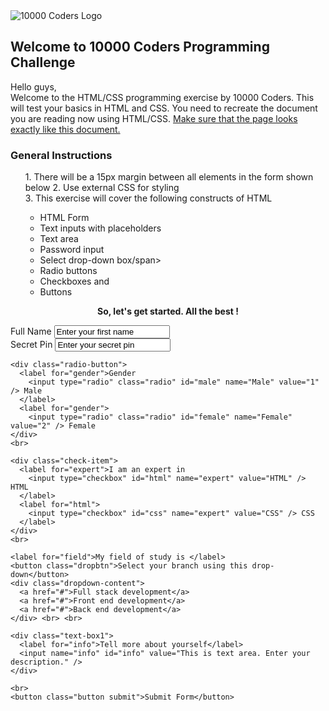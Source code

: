 <!DOCTYPE html>
<html>

<head>
  <title>Vishma Ambelal Rama Homework Day: 2</title>
  <link rel="stylesheet" href="style.css">
</head>

<body>
  <img src="http://www.10000coders.com/assets/10000coderslogo.png" alt="10000 Coders Logo" />
  <h2>Welcome to 10000 Coders Programming Challenge</h2>
  <p>Hello guys, <br> Welcome to the HTML/CSS programming exercise by 10000 Coders. This will test your basics in HTML
    and CSS. You need to recreate the document you are reading now using HTML/CSS. <u>Make sure that the page looks
      exactly like this document.</u>
  </p>

  <h3> General Instructions </h3>
  <ul id="list1">
    <a>
      <span>1. There will be a 15px margin between all elements in the form shown below</span>
    </a>
    <a>
      <span>2. Use external CSS for styling</span>
    </a><br>
    <a>
      <span>3. This exercise will cover the following constructs of HTML</span>
    </a>
    <ul id="list2">
      <li><span>HTML Form</span></li>
      <li><span>Text inputs with placeholders</span></li>
      <li><span>Text area</span></li>
      <li><span>Password input</span></li>
      <li><span>Select drop-down box/span></li>
      <li><span>Radio buttons</span></li>
      <li><span>Checkboxes and</span></li>
      <li><span>Buttons</span></li>
    </ul>
  </ul>
  <p><b>
      <center>So, let's get started. All the best !</center>
    </b></p>

  <form>
    <div class="text-box">
      <label for="fname">Full Name</label>
      <input name="fname" id="fname" value="Enter your first name" /> <br>
      <label for="spin">Secret Pin</label>
      <input name="spin" id="spin" value="Enter your secret pin" />
    </div>

    <div class="radio-button">
      <label for="gender">Gender
        <input type="radio" class="radio" id="male" name="Male" value="1" /> Male
      </label>
      <label for="gender">
        <input type="radio" class="radio" id="female" name="Female" value="2" /> Female
    </div>
    <br>

    <div class="check-item">
      <label for="expert">I am an expert in
        <input type="checkbox" id="html" name="expert" value="HTML" /> HTML
      </label>
      <label for="html">
        <input type="checkbox" id="css" name="expert" value="CSS" /> CSS
      </label>
    </div>
    <br>

    <label for="field">My field of study is </label>
    <button class="dropbtn">Select your branch using this drop-down</button>
    <div class="dropdown-content">
      <a href="#">Full stack development</a>
      <a href="#">Front end development</a>
      <a href="#">Back end development</a>
    </div> <br> <br>

    <div class="text-box1">
      <label for="info">Tell more about yourself</label>
      <input name="info" id="info" value="This is text area. Enter your description." />
    </div>

    <br>
    <button class="button submit">Submit Form</button>
  </form>

</body>

</html>
